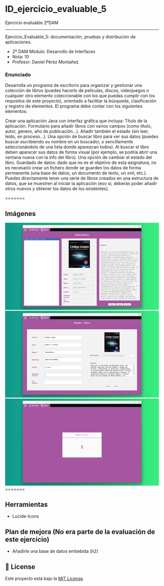 # ID_ejercicio_evaluable_5
<p>
Ejercicio evaluable 2ºDAM</a>
</p>
<hr>
<p>
  Ejercicio_Evaluable_5: documentación, pruebas y distribución de aplicaciones. 
  <ul>
    <li>2º DAM Módulo: Desarrollo de Interfaces
    <li>Nota: 10</li>
    <li>Profesor: Daniel Pérez Montañez</li>
  </ul>
</p>

<h3>Enunciado</h3>
<div>
<p>
Desarrolla un programa de escritorio para organizar y gestionar una colección de libros (puedes hacerlo de películas, discos, videojuegos o cualquier otro elemento coleccionable con los que puedas cumplir con los requisitos de este proyecto), orientado a facilitar la búsqueda, clasificación y registro de elementos. El programa debe contar con los siguientes elementos:

<p>
Crear una aplicación Java con interfaz gráfica que incluya:
Título de la aplicación.
Formulario para añadir libros con varios campos (como título, autor, género, año de publicación...). Añadir también el estado (sin leer, leído, en proceso…).
Una opción de buscar libro para ver sus datos (puedes buscar escribiendo su nombre en un buscador, o sencillamente seleccionándolo de una lista donde aparezcan todos). Al buscar el libro deben aparecer sus datos de forma visual (por ejemplo, se podría abrir una ventana nueva con la info del libro).
Una opción de cambiar el estado del libro.
Guardado de datos: dado que no es el objetivo de esta asignatura, no es necesario crear un fichero donde se guarden los datos de forma permanente (una base de datos, un documento de texto, un xml, etc.). Puedes directamente tener una serie de libros creados en una estructura de datos, que se muestren al iniciar la aplicación (eso sí, deberás poder añadir otros nuevos y obtener los datos de los existentes).
</p>
</div>

=======
## Imágenes
<div align='center'>
  <img src='imgPrograma1.png' alt='imgPrograma1' />
</div>

<div align='center'>
  <img src='imgPrograma2.png' alt='imgPrograma2' />
</div>

<div align='center'>
  <img src='imgPrograma3.png' alt='imgPrograma3' />
</div>
=======

## Herramientas

- Lucide-Icons

## Plan de mejora (No era parte de la evaluación de este ejercicio)

- Añadirle una base de datos embebida (h2)

## 📃 License

Este proyecto está bajo la [MIT License](LICENSE.md).
